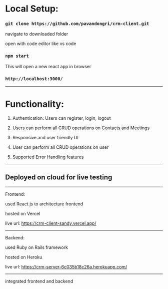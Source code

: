 # Local Setup:

### `git clone https://github.com/pavandongri/crm-client.git`

navigate to downloaded folder

open with code editor like vs code

### `npm start`

This will open a new react app in browser

### `http://localhost:3000/`

_________________________________________________________________

# Functionality:

1) Authentication: Users can register, login, logout

2) Users can perform all CRUD operations on Contacts and Meetings

3) Responsive and user friendly UI

4) User can perform all CRUD operations on user

5) Supported Error Handling features

_________________________________________________________________

## Deployed on cloud for live testing
_________________________________________________________________

Frontend: 

used React.js to architecture frontend

hosted on Vercel

live url: https://crm-client-sandy.vercel.app/

_________________________________________________________________

Backend:

used Ruby on Rails framework

hosted on Heroku 

live url: https://crm-server-6c035b18c26a.herokuapp.com/

_________________________________________________________________

integrated frontend and backend 
